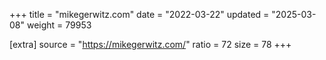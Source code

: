 +++
title = "mikegerwitz.com"
date = "2022-03-22"
updated = "2025-03-08"
weight = 79953

[extra]
source = "https://mikegerwitz.com/"
ratio = 72
size = 78
+++

